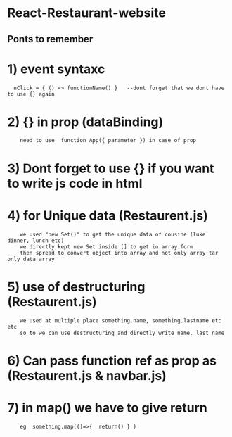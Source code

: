# React-Restaurant-website

## Ponts to remember 

# 1) event syntaxc 
      nClick = { () => functionName() }   --dont forget that we dont have to use {} again

# 2) {} in prop (dataBinding)
        need to use  function App({ parameter }) in case of prop      

# 3) Dont forget to use {} if you want to write js code in html

# 4) for Unique data  (Restaurent.js)
        we used "new Set()" to get the unique data of cousine (luke dinner, lunch etc)
        we directly kept new Set inside [] to get in array form 
        then spread to convert object into array and not only array tar only data array

# 5) use of destructuring (Restaurent.js)
        we used at multiple place something.name, something.lastname etc etc 
        so to we can use destructuring and directly write name. last name  

# 6) Can pass function ref as prop as (Restaurent.js & navbar.js)

# 7) in map() we have to give return 
        eg  something.map(()=>{  return() } ) 



